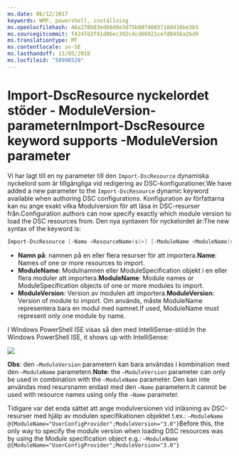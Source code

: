 ```yaml
---
ms.date: 06/12/2017
keywords: WMF, powershell, inställning
ms.openlocfilehash: 46a278b83edb9d8e3d75b0874603710d416be3b5
ms.sourcegitcommit: f4247d3f91d06ec392c4cd66921ce7d0456a2bd9
ms.translationtype: MT
ms.contentlocale: sv-SE
ms.lasthandoff: 11/05/2018
ms.locfileid: "50998528"
---
```

# <a name="import-dscresource-keyword-supports--moduleversion-parameter"></a><span data-ttu-id="244b7-102">Import-DscResource nyckelordet stöder - ModuleVersion-parametern</span><span class="sxs-lookup"><span data-stu-id="244b7-102">Import-DscResource keyword supports -ModuleVersion parameter</span></span>

<span data-ttu-id="244b7-103">Vi har lagt till en ny parameter till den `Import-DscResource` dynamiska nyckelord som är tillgängliga vid redigering av DSC-konfigurationer.</span><span class="sxs-lookup"><span data-stu-id="244b7-103">We have added a new parameter to the `Import-DscResource` dynamic keyword available when authoring DSC configurations.</span></span> <span data-ttu-id="244b7-104">Konfiguration av författarna kan nu ange exakt vilka Modulversion för att läsa in DSC-resurser från.</span><span class="sxs-lookup"><span data-stu-id="244b7-104">Configuration authors can now specify exactly which module version to load the DSC resources from.</span></span> <span data-ttu-id="244b7-105">Den nya syntaxen för nyckelordet är:</span><span class="sxs-lookup"><span data-stu-id="244b7-105">The new syntax of the keyword is:</span></span>

```powershell
Import-DscResource [-Name <ResourceName(s)>] [-ModuleName <ModuleName(s)>] [-ModuleVersion <ModuleVersion>]
```

* <span data-ttu-id="244b7-106">**Namn på**: namnen på en eller flera resurser för att importera.</span><span class="sxs-lookup"><span data-stu-id="244b7-106">**Name**: Names of one or more resources to import.</span></span>
* <span data-ttu-id="244b7-107">**ModuleName**: Modulnamnen eller ModuleSpecification objekt i en eller flera moduler att importera.</span><span class="sxs-lookup"><span data-stu-id="244b7-107">**ModuleName**: Module names or ModuleSpecification objects of one or more modules to import.</span></span>
* <span data-ttu-id="244b7-108">**ModuleVersion**: Version av modulen att importera.</span><span class="sxs-lookup"><span data-stu-id="244b7-108">**ModuleVersion**: Version of module to import.</span></span> <span data-ttu-id="244b7-109">Om används, måste ModuleName representera bara en modul med namnet.</span><span class="sxs-lookup"><span data-stu-id="244b7-109">If used, ModuleName must represent only one module by name.</span></span>

<span data-ttu-id="244b7-110">I Windows PowerShell ISE visas så den med IntelliSense-stöd:</span><span class="sxs-lookup"><span data-stu-id="244b7-110">In the Windows PowerShell ISE, it shows up with IntelliSense:</span></span>

![](../images/Import-DscResource-Modversion.jpg)

<span data-ttu-id="244b7-111">**Obs**: den `–ModuleVersion` parametern kan bara användas i kombination med den `–ModuleName` parametern.</span><span class="sxs-lookup"><span data-stu-id="244b7-111">**Note**: the `–ModuleVersion` parameter can only be used in combination with the `–ModuleName` parameter.</span></span> <span data-ttu-id="244b7-112">Den kan inte användas med resursnamn endast med den `–Name` parametern.</span><span class="sxs-lookup"><span data-stu-id="244b7-112">It cannot be used with resource names using only the `–Name` parameter.</span></span>

<span data-ttu-id="244b7-113">Tidigare var det enda sättet att ange modulversionen vid inläsning av DSC-resurser med hjälp av modulen specifikationen objektet t.ex.: `–ModuleName @{ModuleName="UserConfigProvider";ModuleVersion="3.0"}`</span><span class="sxs-lookup"><span data-stu-id="244b7-113">Before this, the only way to specify the module version when loading DSC resources was by using the Module specification object e.g.: `–ModuleName @{ModuleName="UserConfigProvider";ModuleVersion="3.0"}`</span></span>
